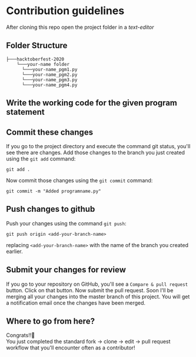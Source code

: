 # Contribution guidelines

After cloning this repo open the project folder in a _text-editor_
## Folder Structure

```
├───hacktoberfest-2020
    └───your-name folder
      └───your-name_pgm1.py
      └───your-name_pgm2.py
      └───your-name_pgm3.py
      └───your-name_pgm4.py
```

## Write the working code for the given program statement

## Commit these changes

If you go to the project directory and execute the command git status, you'll see there are changes.
Add those changes to the branch you just created using the `git add` command:

```
git add .
```

Now commit those changes using the `git commit` command:

```
git commit -m "Added programname.py"
```

## Push changes to github

Push your changes using the command `git push`:

```
git push origin <add-your-branch-name>
```

replacing `<add-your-branch-name>` with the name of the branch you created earlier.

## Submit your changes for review

If you go to your repository on GitHub, you'll see a `Compare & pull request` button. Click on that button.
Now submit the pull request.
Soon I'll be merging all your changes into the master branch of this project. You will get a notification email once the changes have been merged.

## Where to go from here?

Congrats!!🥳  
You just completed the standard fork -> clone -> edit -> pull request workflow that you'll encounter often as a contributor!
